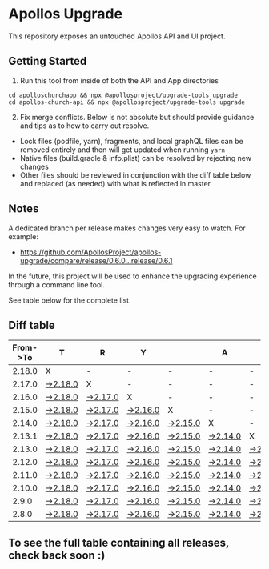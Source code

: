 # Apollos Upgrade

This repository exposes an untouched Apollos API and UI project.

## Getting Started

1. Run this tool from inside of both the API and App directories

```
cd apolloschurchapp && npx @apollosproject/upgrade-tools upgrade
cd apollos-church-api && npx @apollosproject/upgrade-tools upgrade
```

2. Fix merge conflicts. Below is not absolute but should provide guidance and tips as to how to carry out resolve.
* Lock files (podfile, yarn), fragments, and local graphQL files can be removed entirely and then will get updated when running `yarn`
* Native files (build.gradle & info.plist) can be resolved by rejecting new changes
* Other files should be reviewed in conjunction with the diff table below and replaced (as needed) with what is reflected in master

## Notes

A dedicated branch per release makes changes very easy
to watch. For example:

* https://github.com/ApollosProject/apollos-upgrade/compare/release/0.6.0...release/0.6.1

In the future, this project will be used to enhance the upgrading experience through a command line tool.

See table below for the complete list.

## Diff table

| From->To | T                                                                                                    | R                                                                                                    | Y                                                                                                    |                                                                                                      | A                                                                                                    | P                                                                                                    | O                                                                                                    | L                                                                                                    | L                                                                                                    | O                                                                                                   | S                                                                                                 | !   |
| -------- | ---------------------------------------------------------------------------------------------------- | ---------------------------------------------------------------------------------------------------- | ---------------------------------------------------------------------------------------------------- | ---------------------------------------------------------------------------------------------------- | ---------------------------------------------------------------------------------------------------- | ---------------------------------------------------------------------------------------------------- | ---------------------------------------------------------------------------------------------------- | ---------------------------------------------------------------------------------------------------- | ---------------------------------------------------------------------------------------------------- | --------------------------------------------------------------------------------------------------- | ------------------------------------------------------------------------------------------------- | --- |
| 2.18.0   | X                                                                                                    | -                                                                                                    | -                                                                                                    | -                                                                                                    | -                                                                                                    | -                                                                                                    | -                                                                                                    | -                                                                                                    | -                                                                                                    | -                                                                                                   | -                                                                                                 | -   |
| 2.17.0   | [->2.18.0](https://github.com/ApollosProject/apollos-upgrade/compare/release/2.17.0..release/2.18.0) | X                                                                                                    | -                                                                                                    | -                                                                                                    | -                                                                                                    | -                                                                                                    | -                                                                                                    | -                                                                                                    | -                                                                                                    | -                                                                                                   | -                                                                                                 | -   |
| 2.16.0   | [->2.18.0](https://github.com/ApollosProject/apollos-upgrade/compare/release/2.16.0..release/2.18.0) | [->2.17.0](https://github.com/ApollosProject/apollos-upgrade/compare/release/2.16.0..release/2.17.0) | X                                                                                                    | -                                                                                                    | -                                                                                                    | -                                                                                                    | -                                                                                                    | -                                                                                                    | -                                                                                                    | -                                                                                                   | -                                                                                                 | -   |
| 2.15.0   | [->2.18.0](https://github.com/ApollosProject/apollos-upgrade/compare/release/2.15.0..release/2.18.0) | [->2.17.0](https://github.com/ApollosProject/apollos-upgrade/compare/release/2.15.0..release/2.17.0) | [->2.16.0](https://github.com/ApollosProject/apollos-upgrade/compare/release/2.15.0..release/2.16.0) | X                                                                                                    | -                                                                                                    | -                                                                                                    | -                                                                                                    | -                                                                                                    | -                                                                                                    | -                                                                                                   | -                                                                                                 | -   |
| 2.14.0   | [->2.18.0](https://github.com/ApollosProject/apollos-upgrade/compare/release/2.14.0..release/2.18.0) | [->2.17.0](https://github.com/ApollosProject/apollos-upgrade/compare/release/2.14.0..release/2.17.0) | [->2.16.0](https://github.com/ApollosProject/apollos-upgrade/compare/release/2.14.0..release/2.16.0) | [->2.15.0](https://github.com/ApollosProject/apollos-upgrade/compare/release/2.14.0..release/2.15.0) | X                                                                                                    | -                                                                                                    | -                                                                                                    | -                                                                                                    | -                                                                                                    | -                                                                                                   | -                                                                                                 | -   |
| 2.13.1   | [->2.18.0](https://github.com/ApollosProject/apollos-upgrade/compare/release/2.13.1..release/2.18.0) | [->2.17.0](https://github.com/ApollosProject/apollos-upgrade/compare/release/2.13.1..release/2.17.0) | [->2.16.0](https://github.com/ApollosProject/apollos-upgrade/compare/release/2.13.1..release/2.16.0) | [->2.15.0](https://github.com/ApollosProject/apollos-upgrade/compare/release/2.13.1..release/2.15.0) | [->2.14.0](https://github.com/ApollosProject/apollos-upgrade/compare/release/2.13.1..release/2.14.0) | X                                                                                                    | -                                                                                                    | -                                                                                                    | -                                                                                                    | -                                                                                                   | -                                                                                                 | -   |
| 2.13.0   | [->2.18.0](https://github.com/ApollosProject/apollos-upgrade/compare/release/2.13.0..release/2.18.0) | [->2.17.0](https://github.com/ApollosProject/apollos-upgrade/compare/release/2.13.0..release/2.17.0) | [->2.16.0](https://github.com/ApollosProject/apollos-upgrade/compare/release/2.13.0..release/2.16.0) | [->2.15.0](https://github.com/ApollosProject/apollos-upgrade/compare/release/2.13.0..release/2.15.0) | [->2.14.0](https://github.com/ApollosProject/apollos-upgrade/compare/release/2.13.0..release/2.14.0) | [->2.13.1](https://github.com/ApollosProject/apollos-upgrade/compare/release/2.13.0..release/2.13.1) | X                                                                                                    | -                                                                                                    | -                                                                                                    | -                                                                                                   | -                                                                                                 | -   |
| 2.12.0   | [->2.18.0](https://github.com/ApollosProject/apollos-upgrade/compare/release/2.12.0..release/2.18.0) | [->2.17.0](https://github.com/ApollosProject/apollos-upgrade/compare/release/2.12.0..release/2.17.0) | [->2.16.0](https://github.com/ApollosProject/apollos-upgrade/compare/release/2.12.0..release/2.16.0) | [->2.15.0](https://github.com/ApollosProject/apollos-upgrade/compare/release/2.12.0..release/2.15.0) | [->2.14.0](https://github.com/ApollosProject/apollos-upgrade/compare/release/2.12.0..release/2.14.0) | [->2.13.1](https://github.com/ApollosProject/apollos-upgrade/compare/release/2.12.0..release/2.13.1) | [->2.13.0](https://github.com/ApollosProject/apollos-upgrade/compare/release/2.12.0..release/2.13.0) | X                                                                                                    | -                                                                                                    | -                                                                                                   | -                                                                                                 | -   |
| 2.11.0   | [->2.18.0](https://github.com/ApollosProject/apollos-upgrade/compare/release/2.11.0..release/2.18.0) | [->2.17.0](https://github.com/ApollosProject/apollos-upgrade/compare/release/2.11.0..release/2.17.0) | [->2.16.0](https://github.com/ApollosProject/apollos-upgrade/compare/release/2.11.0..release/2.16.0) | [->2.15.0](https://github.com/ApollosProject/apollos-upgrade/compare/release/2.11.0..release/2.15.0) | [->2.14.0](https://github.com/ApollosProject/apollos-upgrade/compare/release/2.11.0..release/2.14.0) | [->2.13.1](https://github.com/ApollosProject/apollos-upgrade/compare/release/2.11.0..release/2.13.1) | [->2.13.0](https://github.com/ApollosProject/apollos-upgrade/compare/release/2.11.0..release/2.13.0) | [->2.12.0](https://github.com/ApollosProject/apollos-upgrade/compare/release/2.11.0..release/2.12.0) | X                                                                                                    | -                                                                                                   | -                                                                                                 | -   |
| 2.10.0   | [->2.18.0](https://github.com/ApollosProject/apollos-upgrade/compare/release/2.10.0..release/2.18.0) | [->2.17.0](https://github.com/ApollosProject/apollos-upgrade/compare/release/2.10.0..release/2.17.0) | [->2.16.0](https://github.com/ApollosProject/apollos-upgrade/compare/release/2.10.0..release/2.16.0) | [->2.15.0](https://github.com/ApollosProject/apollos-upgrade/compare/release/2.10.0..release/2.15.0) | [->2.14.0](https://github.com/ApollosProject/apollos-upgrade/compare/release/2.10.0..release/2.14.0) | [->2.13.1](https://github.com/ApollosProject/apollos-upgrade/compare/release/2.10.0..release/2.13.1) | [->2.13.0](https://github.com/ApollosProject/apollos-upgrade/compare/release/2.10.0..release/2.13.0) | [->2.12.0](https://github.com/ApollosProject/apollos-upgrade/compare/release/2.10.0..release/2.12.0) | [->2.11.0](https://github.com/ApollosProject/apollos-upgrade/compare/release/2.10.0..release/2.11.0) | X                                                                                                   | -                                                                                                 | -   |
| 2.9.0    | [->2.18.0](https://github.com/ApollosProject/apollos-upgrade/compare/release/2.9.0..release/2.18.0)  | [->2.17.0](https://github.com/ApollosProject/apollos-upgrade/compare/release/2.9.0..release/2.17.0)  | [->2.16.0](https://github.com/ApollosProject/apollos-upgrade/compare/release/2.9.0..release/2.16.0)  | [->2.15.0](https://github.com/ApollosProject/apollos-upgrade/compare/release/2.9.0..release/2.15.0)  | [->2.14.0](https://github.com/ApollosProject/apollos-upgrade/compare/release/2.9.0..release/2.14.0)  | [->2.13.1](https://github.com/ApollosProject/apollos-upgrade/compare/release/2.9.0..release/2.13.1)  | [->2.13.0](https://github.com/ApollosProject/apollos-upgrade/compare/release/2.9.0..release/2.13.0)  | [->2.12.0](https://github.com/ApollosProject/apollos-upgrade/compare/release/2.9.0..release/2.12.0)  | [->2.11.0](https://github.com/ApollosProject/apollos-upgrade/compare/release/2.9.0..release/2.11.0)  | [->2.10.0](https://github.com/ApollosProject/apollos-upgrade/compare/release/2.9.0..release/2.10.0) | X                                                                                                 | -   |
| 2.8.0    | [->2.18.0](https://github.com/ApollosProject/apollos-upgrade/compare/release/2.8.0..release/2.18.0)  | [->2.17.0](https://github.com/ApollosProject/apollos-upgrade/compare/release/2.8.0..release/2.17.0)  | [->2.16.0](https://github.com/ApollosProject/apollos-upgrade/compare/release/2.8.0..release/2.16.0)  | [->2.15.0](https://github.com/ApollosProject/apollos-upgrade/compare/release/2.8.0..release/2.15.0)  | [->2.14.0](https://github.com/ApollosProject/apollos-upgrade/compare/release/2.8.0..release/2.14.0)  | [->2.13.1](https://github.com/ApollosProject/apollos-upgrade/compare/release/2.8.0..release/2.13.1)  | [->2.13.0](https://github.com/ApollosProject/apollos-upgrade/compare/release/2.8.0..release/2.13.0)  | [->2.12.0](https://github.com/ApollosProject/apollos-upgrade/compare/release/2.8.0..release/2.12.0)  | [->2.11.0](https://github.com/ApollosProject/apollos-upgrade/compare/release/2.8.0..release/2.11.0)  | [->2.10.0](https://github.com/ApollosProject/apollos-upgrade/compare/release/2.8.0..release/2.10.0) | [->2.9.0](https://github.com/ApollosProject/apollos-upgrade/compare/release/2.8.0..release/2.9.0) | X   |

## To see the full table containing all releases, check back soon :)
